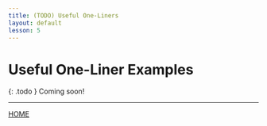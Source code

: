 ```yaml
---
title: (TODO) Useful One-Liners
layout: default
lesson: 5
---
```

# Useful One-Liner Examples

{: .todo }
Coming soon!

---

[HOME](../)
